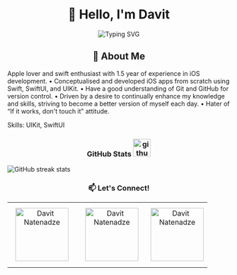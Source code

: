 <h1 align="center">👋 Hello, I'm Davit</h1>
<p align="center">
  <img src="https://readme-typing-svg.herokuapp.com?font=Fira+Code&pause=1000&color=2196F3&center=true&vCenter=true&width=435&lines=Apple+Developer" alt="Typing SVG" />
</p>

<h2 align="center">🚀 About Me</h2>
Apple lover and swift enthusiast with 1.5 year of experience in iOS development.
• Conceptualised and developed iOS apps from scratch using Swift, SwiftUI, and UIKit. 
• Have a good understanding of Git and GitHub for version control.
• Driven by a desire to continually enhance my knowledge and skills, striving to become a better version of myself each day.
• Hater of “If it works, don't touch it” attitude.

Skills: UIKit, SwiftUI


<div align="center">
  <h3 align="center">GitHub Stats 
    <a href="https://github.com/natenadze" target="_blank">
      <img src='https://cdn.jsdelivr.net/npm/simple-icons@3.0.1/icons/github.svg' alt='github' height='40'>
    </a>
  </h3>
  <a href="https://github.com/natenadze" target="_blank">
  </a>
</div>


![GitHub streak stats](https://streak-stats.demolab.com/?user=natenadze)  

<h3 align="center">📫 Let's Connect!</h3>


<div align="center">
  <table>
    <tr>
      <td align="center">
        <a href="mailto:davit.natenadze@gmail.com" target="_blank">
          <img src="https://bentos.jkominovic.dev/api/v1/generic-card?icon=sigmail&subtitle=Davit+Natenadze&size=square" alt="Davit Natenadze" style="width: 120px; height: 120px; margin: 10px;">
        </a>
      </td>
      <td align="center" style="padding-left: 20px;">
        <a href="https://www.linkedin.com/in/davit-natenadze-a95b66253/" target="_blank">
          <img src="https://bentos.jkominovic.dev/api/v1/bento-cards?url=https%3A%2F%2Fwww.linkedin.com%2Fin%2Fdavit-natenadze-a95b66253%2F&subtitle=@Davit+Natenadze&size=square" alt="Davit Natenadze" style="width: 120px; height: 120px;">
        </a>
      </td>
      <td align="center" style="padding-left: 20px;">
        <a href="https://x.com/Dav_Natenadze" target="_blank">
          <img src="https://bentos.jkominovic.dev/api/v1/bento-cards?url=https%3A%2F%2Fx.com%2FDav_Natenadze&subtitle=@DavitNatenadze&size=square" alt="Davit Natenadze" style="width: 120px; height: 120px;">
        </a>
      </td>
    </tr>
  </table>
</div>







